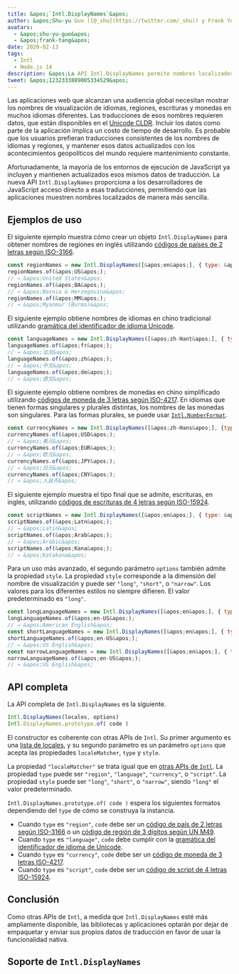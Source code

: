 ```yaml
---
title: &apos;`Intl.DisplayNames`&apos;
author: &apos;Shu-yu Guo ([@_shu](https://twitter.com/_shu)) y Frank Yung-Fong Tang&apos;
avatars:
  - &apos;shu-yu-guo&apos;
  - &apos;frank-tang&apos;
date: 2020-02-13
tags:
  - Intl
  - Node.js 14
description: &apos;La API Intl.DisplayNames permite nombres localizados de idiomas, regiones, escrituras y monedas.&apos;
tweet: &apos;1232333889005334529&apos;
---
```

Las aplicaciones web que alcanzan una audiencia global necesitan mostrar los nombres de visualización de idiomas, regiones, escrituras y monedas en muchos idiomas diferentes. Las traducciones de esos nombres requieren datos, que están disponibles en el [Unicode CLDR](http://cldr.unicode.org/translation/). Incluir los datos como parte de la aplicación implica un costo de tiempo de desarrollo. Es probable que los usuarios prefieran traducciones consistentes de los nombres de idiomas y regiones, y mantener esos datos actualizados con los acontecimientos geopolíticos del mundo requiere mantenimiento constante.

<!--truncate-->
Afortunadamente, la mayoría de los entornos de ejecución de JavaScript ya incluyen y mantienen actualizados esos mismos datos de traducción. La nueva API `Intl.DisplayNames` proporciona a los desarrolladores de JavaScript acceso directo a esas traducciones, permitiendo que las aplicaciones muestren nombres localizados de manera más sencilla.

## Ejemplos de uso

El siguiente ejemplo muestra cómo crear un objeto `Intl.DisplayNames` para obtener nombres de regiones en inglés utilizando [códigos de países de 2 letras según ISO-3166](https://www.iso.org/iso-3166-country-codes.html).

```js
const regionNames = new Intl.DisplayNames([&apos;en&apos;], { type: &apos;region&apos; });
regionNames.of(&apos;US&apos;);
// → &apos;United States&apos;
regionNames.of(&apos;BA&apos;);
// → &apos;Bosnia & Herzegovina&apos;
regionNames.of(&apos;MM&apos;);
// → &apos;Myanmar (Burma)&apos;
```

El siguiente ejemplo obtiene nombres de idiomas en chino tradicional utilizando [gramática del identificador de idioma Unicode](http://unicode.org/reports/tr35/#Unicode_language_identifier).

```js
const languageNames = new Intl.DisplayNames([&apos;zh-Hant&apos;], { type: &apos;language&apos; });
languageNames.of(&apos;fr&apos;);
// → &apos;法文&apos;
languageNames.of(&apos;zh&apos;);
// → &apos;中文&apos;
languageNames.of(&apos;de&apos;);
// → &apos;德文&apos;
```

El siguiente ejemplo obtiene nombres de monedas en chino simplificado utilizando [códigos de moneda de 3 letras según ISO-4217](https://www.iso.org/iso-4217-currency-codes.html). En idiomas que tienen formas singulares y plurales distintas, los nombres de las monedas son singulares. Para las formas plurales, se puede usar [`Intl.NumberFormat`](https://v8.dev/features/intl-numberformat).

```js
const currencyNames = new Intl.DisplayNames([&apos;zh-Hans&apos;], {type: &apos;currency&apos;});
currencyNames.of(&apos;USD&apos;);
// → &apos;美元&apos;
currencyNames.of(&apos;EUR&apos;);
// → &apos;欧元&apos;
currencyNames.of(&apos;JPY&apos;);
// → &apos;日元&apos;
currencyNames.of(&apos;CNY&apos;);
// → &apos;人民币&apos;
```

El siguiente ejemplo muestra el tipo final que se admite, escrituras, en inglés, utilizando [códigos de escrituras de 4 letras según ISO-15924](http://unicode.org/iso15924/iso15924-codes.html).

```js
const scriptNames = new Intl.DisplayNames([&apos;en&apos;], { type: &apos;script&apos; });
scriptNames.of(&apos;Latn&apos;);
// → &apos;Latin&apos;
scriptNames.of(&apos;Arab&apos;);
// → &apos;Arabic&apos;
scriptNames.of(&apos;Kana&apos;);
// → &apos;Katakana&apos;
```

Para un uso más avanzado, el segundo parámetro `options` también admite la propiedad `style`. La propiedad `style` corresponde a la dimensión del nombre de visualización y puede ser `"long"`, `"short"`, o `"narrow"`. Los valores para los diferentes estilos no siempre difieren. El valor predeterminado es `"long"`.

```js
const longLanguageNames = new Intl.DisplayNames([&apos;en&apos;], { type: &apos;language&apos; });
longLanguageNames.of(&apos;en-US&apos;);
// → &apos;American English&apos;
const shortLanguageNames = new Intl.DisplayNames([&apos;en&apos;], { type: &apos;language&apos;, style: &apos;short&apos; });
shortLanguageNames.of(&apos;en-US&apos;);
// → &apos;US English&apos;
const narrowLanguageNames = new Intl.DisplayNames([&apos;en&apos;], { type: &apos;language&apos;, style: &apos;narrow&apos; });
narrowLanguageNames.of(&apos;en-US&apos;);
// → &apos;US English&apos;
```

## API completa

La API completa de `Intl.DisplayNames` es la siguiente.

```js
Intl.DisplayNames(locales, options)
Intl.DisplayNames.prototype.of( code )
```

El constructor es coherente con otras APIs de `Intl`. Su primer argumento es una [lista de locales](https://developer.mozilla.org/en-US/docs/Web/JavaScript/Reference/Global_Objects/Intl#Locale_identification_and_negotiation), y su segundo parámetro es un parámetro `options` que acepta las propiedades `localeMatcher`, `type` y `style`.

La propiedad `"localeMatcher"` se trata igual que en [otras APIs de `Intl`](https://developer.mozilla.org/en-US/docs/Web/JavaScript/Reference/Global_Objects/Intl#Locale_identification_and_negotiation). La propiedad `type` puede ser `"region"`, `"language"`, `"currency"`, o `"script"`. La propiedad `style` puede ser `"long"`, `"short"`, o `"narrow"`, siendo `"long"` el valor predeterminado.

`Intl.DisplayNames.prototype.of( code )` espera los siguientes formatos dependiendo del `type` de cómo se construya la instancia.

- Cuando `type` es `"region"`, `code` debe ser un [código de país de 2 letras según ISO-3166](https://www.iso.org/iso-3166-country-codes.html) o un [código de región de 3 dígitos según UN M49](https://unstats.un.org/unsd/methodology/m49/).
- Cuando `type` es `"language"`, `code` debe cumplir con la [gramática del identificador de idioma de Unicode](https://unicode.org/reports/tr35/#Unicode_language_identifier).
- Cuando `type` es `"currency"`, `code` debe ser un [código de moneda de 3 letras ISO-4217](https://www.iso.org/iso-4217-currency-codes.html).
- Cuando `type` es `"script"`, `code` debe ser un [código de script de 4 letras ISO-15924](https://unicode.org/iso15924/iso15924-codes.html).

## Conclusión

Como otras APIs de `Intl`, a medida que `Intl.DisplayNames` esté más ampliamente disponible, las bibliotecas y aplicaciones optarán por dejar de empaquetar y enviar sus propios datos de traducción en favor de usar la funcionalidad nativa.

## Soporte de `Intl.DisplayNames`

<feature-support chrome="81 /blog/v8-release-81#intl.displaynames"
                 firefox="86 https://developer.mozilla.org/en-US/docs/Mozilla/Firefox/Releases/86#javascript"
                 safari="14 https://bugs.webkit.org/show_bug.cgi?id=209779"
                 nodejs="14 https://medium.com/@nodejs/node-js-version-14-available-now-8170d384567e"
                 babel="no"></feature-support>
